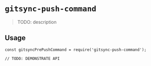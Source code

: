 # `gitsync-push-command`

> TODO: description

## Usage

```
const gitsyncPrePushCommand = require('gitsync-push-command');

// TODO: DEMONSTRATE API
```
